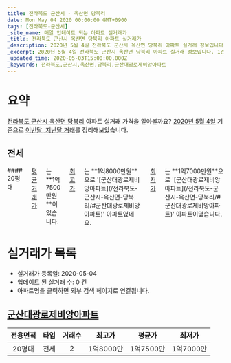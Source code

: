 ```yaml
---
title: 전라북도 군산시 - 옥산면 당북리
date: Mon May 04 2020 00:00:00 GMT+0900
tags: [전라북도-군산시]
_site_name: 매일 업데이트 되는 아파트 실거래가
_title: 전라북도 군산시 옥산면 당북리 아파트 실거래가
_description: 2020년 5월 4일 전라북도 군산시 옥산면 당북리 아파트 실거래 정보입니다. 1건 아파트 정보가 있습니다.
_excerpt: 2020년 5월 4일 전라북도 군산시 옥산면 당북리 아파트 실거래 정보입니다. 1건 아파트 정보가 있습니다.
_updated_time: 2020-05-03T15:00:00.000Z
_keywords: 전라북도,군산시,옥산면,당북리,군산대광로제비앙아파트
---
```





# 요약
<ins>전라북도 군산시 옥산면 당북리</ins> 아파트 실거래 가격을 알아볼까요? <ins>2020년 5월 4일</ins> 기준으로 <ins>이번달, 지난달 거래</ins>를 정리해보았습니다.

## 전세
<div class="container">
<div class="twelve columns" markdown="1">
#### 20평대
<ins>평균 거래가</ins>는 **1억7500만원**이었습니다. <ins>최고가</ins>는 **1억8000만원**으로 '[군산대광로제비앙아파트](/전라북도-군산시-옥산면-당북리/#군산대광로제비앙아파트)' 아파트였네요. <ins>최저가</ins>는 **1억7000만원**으로 '[군산대광로제비앙아파트](/전라북도-군산시-옥산면-당북리/#군산대광로제비앙아파트)' 아파트이었습니다.
</div>
</div>



# 실거래가 목록
- 실거래가 등록일: 2020-05-04
- 업데이트 된 실거래 수: 0 건
- 아파트명을 클릭하면 외부 검색 페이지로 연결됩니다.

## [군산대광로제비앙아파트](#군산대광로제비앙아파트)

|전용면적|타입|거래수|최고가|평균가|최저가|
|:---:|:---:|:---:|:---:|:---:|:---:|
|20평대|<span class="deal-type-2">전세</span>|2|1억8000만|1억7500만|1억7000만|

<br/>




